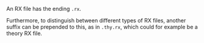 An RX file has the ending `.rx`. 

Furthermore, to distinguish between different types of RX files, another suffix can be prepended to this, as in `.thy.rx`, which could for example be a theory RX file.